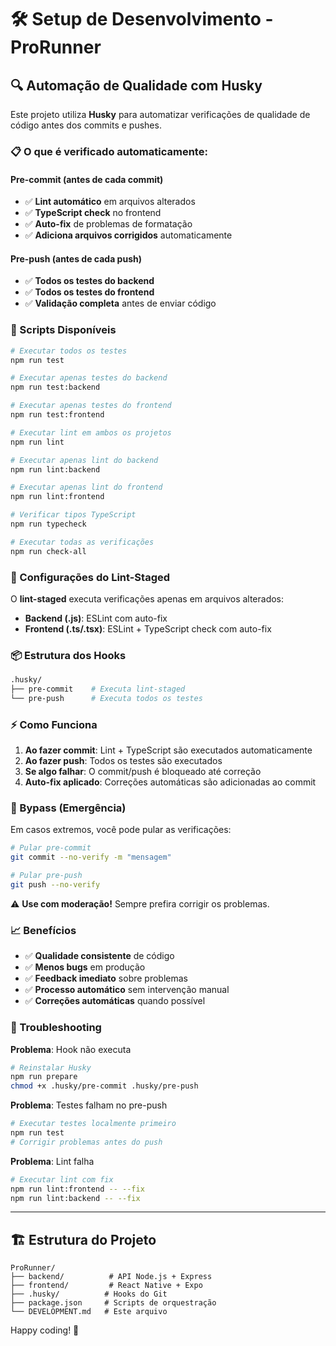 # 🛠️ Setup de Desenvolvimento - ProRunner

## 🔍 Automação de Qualidade com Husky

Este projeto utiliza **Husky** para automatizar verificações de qualidade de código antes dos commits e pushes.

### 📋 O que é verificado automaticamente:

#### **Pre-commit (antes de cada commit)**
- ✅ **Lint automático** em arquivos alterados
- ✅ **TypeScript check** no frontend
- ✅ **Auto-fix** de problemas de formatação
- ✅ **Adiciona arquivos corrigidos** automaticamente

#### **Pre-push (antes de cada push)**
- ✅ **Todos os testes do backend**
- ✅ **Todos os testes do frontend**
- ✅ **Validação completa** antes de enviar código

### 🚀 Scripts Disponíveis

```bash
# Executar todos os testes
npm run test

# Executar apenas testes do backend
npm run test:backend

# Executar apenas testes do frontend
npm run test:frontend

# Executar lint em ambos os projetos
npm run lint

# Executar apenas lint do backend
npm run lint:backend

# Executar apenas lint do frontend
npm run lint:frontend

# Verificar tipos TypeScript
npm run typecheck

# Executar todas as verificações
npm run check-all
```

### 🔧 Configurações do Lint-Staged

O **lint-staged** executa verificações apenas em arquivos alterados:

- **Backend (.js)**: ESLint com auto-fix
- **Frontend (.ts/.tsx)**: ESLint + TypeScript check com auto-fix

### 📦 Estrutura dos Hooks

```bash
.husky/
├── pre-commit    # Executa lint-staged
└── pre-push      # Executa todos os testes
```

### ⚡ Como Funciona

1. **Ao fazer commit**: Lint + TypeScript são executados automaticamente
2. **Ao fazer push**: Todos os testes são executados
3. **Se algo falhar**: O commit/push é bloqueado até correção
4. **Auto-fix aplicado**: Correções automáticas são adicionadas ao commit

### 🛑 Bypass (Emergência)

Em casos extremos, você pode pular as verificações:

```bash
# Pular pre-commit
git commit --no-verify -m "mensagem"

# Pular pre-push  
git push --no-verify
```

⚠️ **Use com moderação!** Sempre prefira corrigir os problemas.

### 📈 Benefícios

- ✅ **Qualidade consistente** de código
- ✅ **Menos bugs** em produção
- ✅ **Feedback imediato** sobre problemas
- ✅ **Processo automático** sem intervenção manual
- ✅ **Correções automáticas** quando possível

### 🔧 Troubleshooting

**Problema**: Hook não executa
```bash
# Reinstalar Husky
npm run prepare
chmod +x .husky/pre-commit .husky/pre-push
```

**Problema**: Testes falham no pre-push
```bash
# Executar testes localmente primeiro
npm run test
# Corrigir problemas antes do push
```

**Problema**: Lint falha
```bash
# Executar lint com fix
npm run lint:frontend -- --fix
npm run lint:backend -- --fix
```

---

## 🏗️ Estrutura do Projeto

```
ProRunner/
├── backend/          # API Node.js + Express
├── frontend/         # React Native + Expo  
├── .husky/          # Hooks do Git
├── package.json     # Scripts de orquestração
└── DEVELOPMENT.md   # Este arquivo
```

Happy coding! 🎉 
